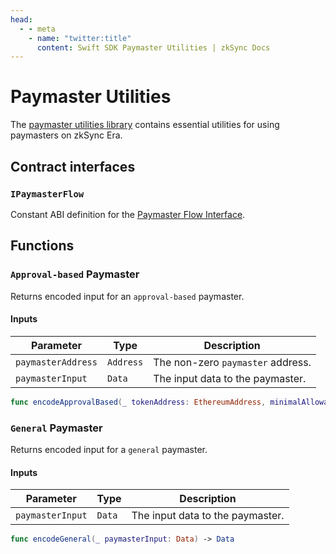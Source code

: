 ```yaml
---
head:
  - - meta
    - name: "twitter:title"
      content: Swift SDK Paymaster Utilities | zkSync Docs
---
```


# Paymaster Utilities

The [paymaster utilities library](https://github.com/zksync-sdk/zksync2-swift/blob/main/Sources/ZkSync2/Utils/Paymaster.swift) contains essential utilities for using paymasters on zkSync Era.

## Contract interfaces

### `IPaymasterFlow`

Constant ABI definition for
the [Paymaster Flow Interface](https://github.com/matter-labs/era-contracts/blob/f06a58360a2b8e7129f64413998767ac169d1efd/zksync/contracts/interfaces/IPaymasterFlow.sol).

## Functions

### `Approval-based` Paymaster

Returns encoded input for an `approval-based` paymaster.

#### Inputs

| Parameter          | Type      | Description                       |
| ------------------ | --------- | --------------------------------- |
| `paymasterAddress` | `Address` | The non-zero `paymaster` address. |
| `paymasterInput`   | `Data`    | The input data to the paymaster.  |

```swift
func encodeApprovalBased(_ tokenAddress: EthereumAddress, minimalAllowance: BigUInt, paymasterInput: Data) -> Data
```

### `General` Paymaster

Returns encoded input for a `general` paymaster.

#### Inputs

| Parameter        | Type   | Description                      |
| ---------------- | ------ | -------------------------------- |
| `paymasterInput` | `Data` | The input data to the paymaster. |

```swift
func encodeGeneral(_ paymasterInput: Data) -> Data
```
